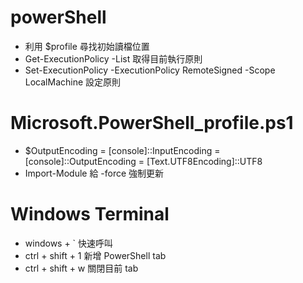 # powerShell
* 利用 $profile 尋找初始讀檔位置
* Get-ExecutionPolicy -List 取得目前執行原則
* Set-ExecutionPolicy -ExecutionPolicy RemoteSigned -Scope LocalMachine 設定原則
# Microsoft.PowerShell_profile.ps1
* $OutputEncoding = [console]::InputEncoding = [console]::OutputEncoding = [Text.UTF8Encoding]::UTF8
* Import-Module 給 -force 強制更新
# Windows Terminal
* windows + ` 快速呼叫
* ctrl + shift + 1 新增 PowerShell tab
* ctrl + shift + w 關閉目前 tab
